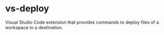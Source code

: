 # vs-deploy
Visual Studio Code extension that provides commands to deploy files of a workspace to a destination.

